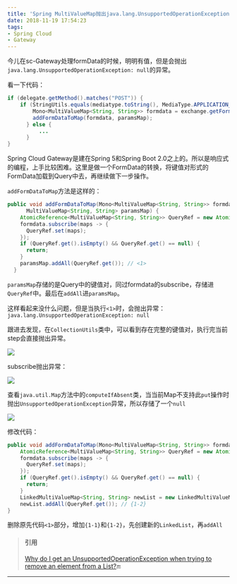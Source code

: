 ```yaml
---
title: 'Spring MultiValueMap抛出java.lang.UnsupportedOperationException: null异常'
date: 2018-11-19 17:54:23
tags:
- Spring Cloud
- Gateway
---
```


今儿在sc-Gateway处理formData的时候，明明有值，但是会抛出`java.lang.UnsupportedOperationException: null`的异常。

看一下代码：

```java
if (delegate.getMethod().matches("POST")) {
	if (StringUtils.equals(mediatype.toString(), MediaType.APPLICATION_FORM_URLENCODED_VALUE)) {
        Mono<MultiValueMap<String, String>> formdata = exchange.getFormData();
        addFormDataToMap(formdata, paramsMap);
      } else {
          ...
      }
}
```

Spring Cloud Gateway是建在Spring 5和Spring Boot 2.0之上的。所以是响应式的编程，上手比较困难。这里是做一个FormData的转换，将键值对形式的FormData加载到Query中去，再继续做下一步操作。

`addFormDataToMap`方法是这样的：

```java
public void addFormDataToMap(Mono<MultiValueMap<String, String>> formdata,
      MultiValueMap<String, String> paramsMap) {
    AtomicReference<MultiValueMap<String, String>> QueryRef = new AtomicReference<>();
    formdata.subscribe(maps -> {
      QueryRef.set(maps);
    });
    if (QueryRef.get().isEmpty() && QueryRef.get() == null) {
      return;
    }
    paramsMap.addAll(QueryRef.get()); // <1>
  }
```

`paramsMap`存储的是Query中的键值对，同过formdata的subscribe，存储进`QueryRef`中。最后在`addAll`进`paramsMap`。

这样看起来没什么问题，但是当执行`<1>`时，会抛出异常：`java.lang.UnsupportedOperationException: null`

跟进去发现，在`CollectionUtils`类中，可以看到存在完整的键值对，执行完当前step会直接抛出异常。

![](https://ws1.sinaimg.cn/large/7074e5d2ly1fxe95vjgvlj20ob034glq.jpg)

subscribe抛出异常：

![](https://ws1.sinaimg.cn/large/7074e5d2ly1fxe98g33xuj20q009faan.jpg)

查看`java.util.Map`方法中的`computeIfAbsent`类，当当前Map不支持此`put`操作时抛出`UnsupportedOperationException`异常，所以存储了一个`null`

![](https://ws1.sinaimg.cn/large/7074e5d2ly1fxe9ddhvvhj20o107gdgl.jpg)

修改代码：

```java
public void addFormDataToMap(Mono<MultiValueMap<String, String>> formdata, MultiValueMap<String, String> paramsMap) {
	AtomicReference<MultiValueMap<String, String>> QueryRef = new AtomicReference<>();
    formdata.subscribe(maps -> {
      QueryRef.set(maps);
    });
    if (QueryRef.get().isEmpty() && QueryRef.get() == null) {
      return;
    }
    LinkedMultiValueMap<String, String> newList = new LinkedMultiValueMap<>(paramsMap); // {1-1}
    newList.addAll(QueryRef.get()); // {1-2}
}
```

删除原先代码`<1>`部分，增加`{1-1}`和`{1-2}`，先创建新的`LinkedList`，再`addAll`

> #### 引用
>
> [Why do I get an UnsupportedOperationException when trying to remove an element from a List?](https://stackoverflow.com/a/2965762)🔚

------

